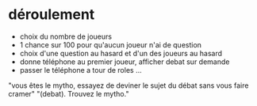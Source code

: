 # déroulement

- choix du nombre de joueurs
- 1 chance sur 100 pour qu'aucun joueur n'ai de question
- choix d'une question au hasard et d'un des joueurs au hasard
- donne téléphone au premier joueur, afficher debat sur demande
- passer le téléphone a tour de roles ...

"vous êtes le mytho, essayez de deviner le sujet du débat sans vous faire cramer"
"(debat). Trouvez le mytho."